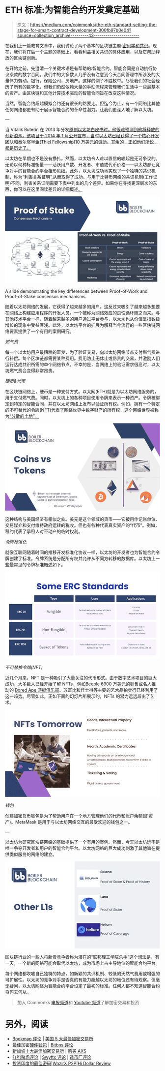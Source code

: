# ETH 标准:为智能合约开发奠定基础

> 原文：<https://medium.com/coinmonks/the-eth-standard-setting-the-stage-for-smart-contract-development-300fb97b0e04?source=collection_archive---------43----------------------->

在我们上一篇教育文章中，我们讨论了两个基本的区块链主题:[密码学和共识](/coinmonks/blockchain-fundamentals-cryptography-consensus-protocols-cbd4a24cdf1a)。现在，我们将在后一个主题的基础上，看看利益相关共识的具体应用，以及它帮助释放的区块链创新。

在开始之前，先澄清一个关键术语是有帮助的:智能合约。智能合同是自动执行协议条款的数字合同。我们中的大多数人几乎没有注意到今天合同管理中所涉及的大量体力劳动。银行，保险公司，房地产。这样的例子不胜枚举。尽管我们的社会经历了所有的数字化，但我们仍然依赖大量的手动流程来管理我们生活中一些最基本的资产。由区块链和其他计算技术驱动的智能合同旨在改变这种情况。

当然，智能合约超越模拟合约还有很长的路要走。但迄今为止，有一个网络比其他任何网络都更有助于展示智能合约的革命性潜力。让我们更深入地了解以太坊。

—

当 Vitalik Buterin 在 2013 年分发[原创以太坊白皮书时，他很难预测到他将释放的创新浪潮。该项目于 2014 年 1 月公开宣布，当时以太坊已经获得了一个核心开发团队和泰尔奖学金(Thiel Fellowship)10 万美元的资助。其余的，正如他们所说，都是历史了。](https://cointelegraph.com/ethereum-for-beginners/who-is-vitalik-buterin#:~:text=birth%20of%20Ethereum.-,The%20birth%20of%20Ethereum,very%20much%20about%20digital%20currency.)

以太坊在早期也不是没有挣扎。然而，以太坊令人难以置信的崛起是无可争议的。无论以何种标准衡量——活跃用户数、开发者、市值或代币价格——以太坊都让竞争对手的智能合约平台相形见绌。此外，以太坊成功地实现了一个独特的共识机制，称为“利害关系证明”,从而取得了成功。与用于比特币网络的共识机制(工作证明)不同，利害关系证明需要下表中列出的几个差异。如果你在寻找更深层次的东西，你可以在这里阅读差异的详细概述[。](https://www.coinbase.com/learn/crypto-basics/what-is-proof-of-work-or-proof-of-stake#:~:text=In%20proof%20of%20work,%20the,in%20the%20network's%20best%20interests.)

![](img/64727de1301eee11c8706dbc8c7171cb.png)

A slide demonstrating the key differences between Proof-of-Work and Proof-of-Stake consensus mechanisms.

随着以太坊网络的发展，它获得了越来越多的用户。这反过来吸引了越来越多想要在网络上构建应用程序的开发人员。一个被称为网络效应的良性循环随之而来。与其他技术平台一样，随着越来越多的用户通过平台参与，以太坊也从价值呈指数级增长的现象中受益匪浅。此外，以太坊平台的扩展为解释当今流行的一些区块链网络要素提供了一个有用的案例研究。

*燃气费*

每一个以太坊用户最糟糕的噩梦，为了验证交易，向以太坊网络节点支付燃气费进行补偿。每个区块链都需要某种费用。费用防止无休止或昂贵的交易，并激励人们运行达成共识所需的单个网络节点。不幸的是，当网络上的验证需求很高时，以太坊燃气费会变得非常昂贵。

*硬币&代币*

在区块链网络上，硬币是一种支付方式。以太网(ETH)就是为以太坊网络服务的，用于支付燃气费。同时，以太坊上的各种项目使用令牌来表示一种资产。令牌被绑定到特定的智能合同，并在以太坊网络上发布以验证所有权。例如，拥有一个特定的不可替代的令牌(NFT)代表了网络世界中数字财产的所有权，这个网络世界被称为[“分散的土地”。](https://en.wikipedia.org/wiki/Decentraland)

![](img/dff7c0595782059c712a6efec113c068.png)

这种结构与美国经济有相似之处。美元是这个领域的货币——它被用作记账单位、交易媒介和支付维持政府运转的税收。但也有各种代表真实资产的“代币”。例如，租约代表了承租人对不动产的临时权利。

*令牌标准化*

就像互联网随着时间的推移开发标准化协议一样，以太坊的开发者也为智能合约令牌创建了标准。令牌系统是分配所有权并允许从不同方转移的数据库。以太坊上一些最常见的令牌标准概述如下。

![](img/8fddd096293d06981860954ec4a7ef1a.png)

*不可替换令牌(NFT)*

近几个月来，NFT 是一种吸引了大量关注的代币形式。由于数字艺术项目的巨大成功，大多数人已经开始了解 NFTs，例如[Beeple 6900 万美元的销售](https://www.theverge.com/2021/3/11/22325054/beeple-christies-nft-sale-cost-everydays-69-million)或名人推动的 [Bored Ape 游艇俱乐部](https://boredapeyachtclub.com/#/)。苏富比和佳士得等主要的艺术品拍卖行已经利用了这一趋势。尽管如此，正如下面的幻灯片所展示的，NFTs 的潜力远远超出了艺术。

![](img/deacf9a9f16c9ce49c6f793ed72bd948.png)

*钱包*

创建加密货币钱包是为了帮助用户在一个地方管理他们的代币和账户余额(即资产)。MetaMask 是用于与以太坊网络交互的最受欢迎的钱包之一。

—

以太坊为研究区块链网络的基础提供了一个有用的案例。然而，今天以太坊远不是唯一争夺开发者和用户的智能合约平台。以太坊网络的巨大成功刺激了其他旨在提供类似服务的网络的建立。

![](img/5c2eb444fe5c18611c68df51215b6fa7.png)

区块链行业的一些人将新贵竞争者称为潜在的“联邦理工学院杀手”这个想法是，有一天，一个新的网络可能会取代以太坊，成为市场上占主导地位的智能合约平台。

每个网络都吹嘘自己独特的特点，如新颖的共识机制、较低的天然气费用或增强的可扩展性。以太坊的竞争对手是否真的有能力超越以太坊的地位还有待观察。但毫无疑问，以太坊网络为智能合约平台设定了最初的标准。任何人都不知道智能合约将何去何从。

> 加入 Coinmonks [电报频道](https://t.me/coincodecap)和 [Youtube 频道](https://www.youtube.com/c/coinmonks/videos)了解加密交易和投资

# 另外，阅读

*   [Bookmap 评论](https://coincodecap.com/bookmap-review-2021-best-trading-software) | [美国 5 大最佳加密交易所](https://coincodecap.com/crypto-exchange-usa)
*   最佳加密[硬件钱包](/coinmonks/hardware-wallets-dfa1211730c6) | [Bitbns 评论](/coinmonks/bitbns-review-38256a07e161)
*   [新加坡十大最佳加密交易所](https://coincodecap.com/crypto-exchange-in-singapore) | [购买 AXS](https://coincodecap.com/buy-axs-token)
*   [红狗赌场评论](https://coincodecap.com/red-dog-casino-review) | [Swyftx 评论](https://coincodecap.com/swyftx-review) | [造币厂评论](https://coincodecap.com/coingate-review)
*   [投资印度的最佳密码](https://coincodecap.com/best-crypto-to-invest-in-india-in-2021)|[WazirX P2P](https://coincodecap.com/wazirx-p2p)|[Hi Dollar Review](https://coincodecap.com/hi-dollar-review)